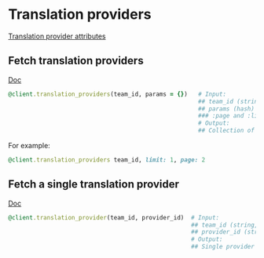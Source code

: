 # Translation providers

[Translation provider attributes](https://app.lokalise.com/api2docs/curl/#object-translation-providers)

## Fetch translation providers

[Doc](https://app.lokalise.com/api2docs/curl/#transition-list-all-providers-get)

```ruby
@client.translation_providers(team_id, params = {})   # Input:
                                                      ## team_id (string, required)
                                                      ## params (hash)
                                                      ### :page and :limit
                                                      # Output:
                                                      ## Collection of providers for the team
```

For example:

```ruby
@client.translation_providers team_id, limit: 1, page: 2
```

## Fetch a single translation provider

[Doc](https://app.lokalise.com/api2docs/curl/#transition-retrieve-a-provider-get)

```ruby
@client.translation_provider(team_id, provider_id)  # Input:
                                                    ## team_id (string, required)
                                                    ## provider_id (string, required)
                                                    # Output:
                                                    ## Single provider for the team
```
